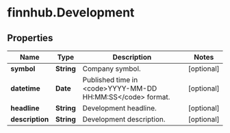 # finnhub.Development

## Properties

Name | Type | Description | Notes
------------ | ------------- | ------------- | -------------
**symbol** | **String** | Company symbol. | [optional] 
**datetime** | **Date** | Published time in &lt;code&gt;YYYY-MM-DD HH:MM:SS&lt;/code&gt; format. | [optional] 
**headline** | **String** | Development headline. | [optional] 
**description** | **String** | Development description. | [optional] 


